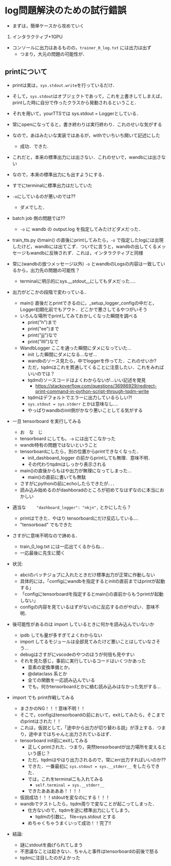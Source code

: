 # log問題解決のための試行錯誤
- まずは，簡単ケースから攻めていく

1. インタラクティブ+1GPU
- コンソールに出力はあるものの，`trainer_0_log.txt` には出力は出ず
  - つまり，大元の問題の可能性が．

## printについて
- printは実は，`sys.stdout.write`を行っているだけ．
- そして，`sys.stdout`はオブジェクトであって，これを上書きしてしまえば，printした時に自分で作ったクラスから発動されるということ．
- それを用いて，yourTTSでは sys.stdout = Loggerとしている．
- 常にopenになってると，書き終わりは実行終わり．これのせいな気がする
- なので，あほみたいな実装ではあるが，withでいちいち開いて記述にした
  - 成功．できた.

- これだと，本来の標準出力には出さない．これのせいで，wandbには出さない
- なので，本来の標準出力にも出すようにする．
- すでにterminalに標準出力はだしていた
- `-o`にしているのが悪いのでは??
  - ダメでした．
- batch job 側の問題では??
  - `-o` に wandb の output.log を指定してみたけどダメだった．

- train_tts.py のmain() の直後にprintしてみたら，`-o` で指定したlogには出現したけど，wandbには出てこず．ついでに言うと，wandbの出してくるメッセージもwandbに反映されず．これは，インタラクティブと同様

- 常に(wandbの放つメッセージ以外) `-o` とwandbのLogsの内容は一致しているから，出力先の問題の可能性？
  - terminalに明示的にsys.__stdout__にしてもダメだった...．

- 出力がどこかの段階で変わっている．
  - main() 直後だとprintできるのに，_setup_logger_configの中だと，Logger初期化前でもアウト．どこかで悪さしてるやつがいそう
  - いろんな場所でprintしてみておかしくなった瞬間を調べる
    - print("h")まで
    - print("ee")まで 
    - print("jjj")なで
    - print("llll")なで
  - WandbLogger ここを通った瞬間にダメになっていた...
    - init した瞬間にダメになる...なぜ...
    - wandbのソース見たら，中でloggerを作ってた．これのせいか?
    - ただ，tqdmはこれを貫通してくることに注意したい．これをみればいいのでは？
    - tqdmのソースコードはよくわからないが...いい記述を発見
      - https://stackoverflow.com/questions/36986929/redirect-print-command-in-python-script-through-tqdm-write
    - tqdmはデフォルトでエラーに出力しているらしい?!
    - `sys.stdout = sys.stderr` とかは意味なし....
    - やっぱりwandbのinit側がかなり悪いことしてる気がする

- 一旦 tensorboard を実行してみる
  - お　な　じ
  - tensorboard にしても，`-o` には出てこなかった
  - wandb特有の問題ではないということ
  - tensorboardにしたら，別の位置からprintできなくなった．
    - init_dashboard_logger の前からprintしても無理．意味不明．
    - その代わりtqdmはしっかり表示される
  - main()の直後からもはや出力が無理になってしまった...
    - main()の直前に書いても無駄
  - さすがにpythonの前にechoしたらできたが．．．
  - 読み込み始めるのがdashboradのところが初めてなはずなのに本当におかしい

- 適当な `    "dashboard_logger": "nkjn",` とかにしたら？
  - printはできた．やはり tensorboardにだけ反応している....
  - "tensorboad" でもできた

- さすがに意味不明なので諦める．
  - train_0_log.txt には一応出てくるからね...
  - 一応最後に先生に聞く

- 状況:
  - abciのバッチジョブに入れたときだけ標準出力が正常に作動しない
  - 具体的には，「configにwandbを指定するとinitの直前まではprintが起動する」
  - 「configにtensorboardを指定するとmain()の直前からもうprintが起動しない」
  - configの内容を見ているはずがないのに反応するのがやばい．意味不明．

- 後可能性があるのは import しているときに何かを読み込んでいないか
  - ipdb しても量が多すぎてよくわからない
  - import してるモジュールは全部見てみたけど悪いことはしていなさそう...
  - debugはさすがにvscodeのやつのほうが何倍も見やすい
  - それを見た感じ，事前に実行しているコードはいくつかあった
    - 音素の変換準備とか，
    - @dataclass 系とか
    - 全ての関数を一応読み込んでいる
    - でも，何かtensorboardとかに絡む読み込みはなかった気がする...

- import でも print作戦してみる
  - まさかのNG！！！意味不明！！
  - そこで，configはtensorboardの前において，exitしてみたら，そこまでのprintはされた！！
  - これは，仮説として，「途中から出力が切り替わる説」が浮上する．つまり，途中まではちゃんと出力されているはず．
  - tensorboard init前にexitしてみる
    - 正しくprintされた．つまり，突然tensorboardが出力場所を変えるという感じ？
    - ただ，tqdmはやはり出力されるので，常にerr出力すればいいのか??
    - できた．一番最初に `sys.stdout = sys.__stderr__` をしたらできた．
    - では，これをterminal二も入れてみる
      - `self.terminal = sys.__stderr__`
    - できたあああああ！！！！
  - 仮説成功！！！stdoutを変なのにする！！！
  - wandbでテストしたら，tqdm周りで変なことが起こってしまった．
    - 仕方ないので，tqdmを逆に標準出力にしてしまう，
      - tqdmの引数に， file=sys.stdout とする
    - めちゃくちゃうまくいって成功！！完了!!

- 結論:
  - 謎にstdoutを曲げられてしまう
  - 不思議なことは起きない．ちゃんと事件はtensorboardの前後で怒る
  - tqdmに注目したのがよかった